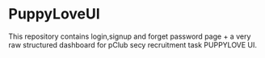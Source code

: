 # PuppyLoveUI
This repository contains login,signup and forget password page + a very raw structured dashboard for pClub secy recruitment task PUPPYLOVE UI.
